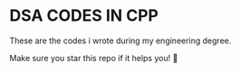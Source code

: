 # DSA CODES IN CPP

These are the codes i wrote during my engineering degree.

Make sure you star this repo if it helps you! 💫
